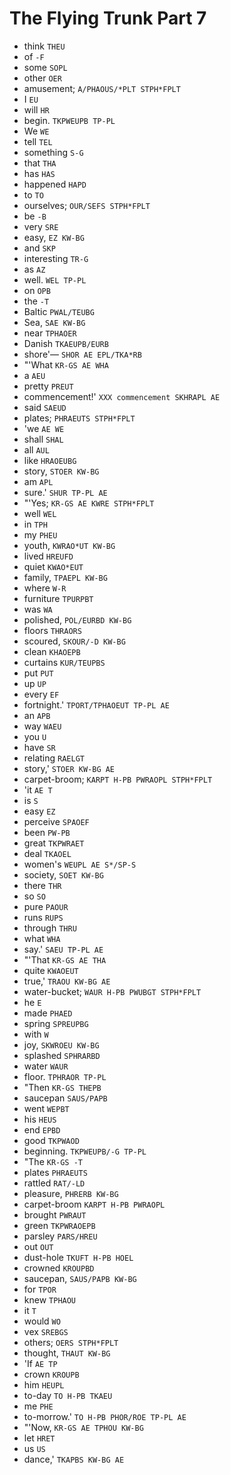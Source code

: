 # The Flying Trunk Part 7

* think `THEU`
* of `-F`
* some `SOPL`
* other `OER`
* amusement; `A/PHAOUS/*PLT STPH*FPLT`
* I `EU`
* will `HR`
* begin. `TKPWEUPB TP-PL`
* We `WE`
* tell `TEL`
* something `S-G`
* that `THA`
* has `HAS`
* happened `HAPD`
* to `TO`
* ourselves; `OUR/SEFS STPH*FPLT`
* be `-B`
* very `SRE`
* easy, `EZ KW-BG`
* and `SKP`
* interesting `TR-G`
* as `AZ`
* well. `WEL TP-PL`
* on `OPB`
* the `-T`
* Baltic `PWAL/TEUBG`
* Sea, `SAE KW-BG`
* near `TPHAOER`
* Danish `TKAEUPB/EURB`
* shore'— `SHOR AE EPL/TKA*RB`
* "'What `KR-GS AE WHA`
* a `AEU`
* pretty `PREUT`
* commencement!' `XXX commencement SKHRAPL AE`
* said `SAEUD`
* plates; `PHRAEUTS STPH*FPLT`
* 'we `AE WE`
* shall `SHAL`
* all `AUL`
* like `HRAOEUBG`
* story, `STOER KW-BG`
* am `APL`
* sure.' `SHUR TP-PL AE`
* "'Yes; `KR-GS AE KWRE STPH*FPLT`
* well `WEL`
* in `TPH`
* my `PHEU`
* youth, `KWRAO*UT KW-BG`
* lived `HREUFD`
* quiet `KWAO*EUT`
* family, `TPAEPL KW-BG`
* where `W-R`
* furniture `TPURPBT`
* was `WA`
* polished, `POL/EURBD KW-BG`
* floors `THRAORS`
* scoured, `SKOUR/-D KW-BG`
* clean `KHAOEPB`
* curtains `KUR/TEUPBS`
* put `PUT`
* up `UP`
* every `EF`
* fortnight.' `TPORT/TPHAOEUT TP-PL AE`
* an `APB`
* way `WAEU`
* you `U`
* have `SR`
* relating `RAELGT`
* story,' `STOER KW-BG AE`
* carpet-broom; `KARPT H-PB PWRAOPL STPH*FPLT`
* 'it `AE T`
* is `S`
* easy `EZ`
* perceive `SPAOEF`
* been `PW-PB`
* great `TKPWRAET`
* deal `TKAOEL`
* women's `WEUPL AE S*/SP-S`
* society, `SOET KW-BG`
* there `THR`
* so `SO`
* pure `PAOUR`
* runs `RUPS`
* through `THRU`
* what `WHA`
* say.' `SAEU TP-PL AE`
* "'That `KR-GS AE THA`
* quite `KWAOEUT`
* true,' `TRAOU KW-BG AE`
* water-bucket; `WAUR H-PB PWUBGT STPH*FPLT`
* he `E`
* made `PHAED`
* spring `SPREUPBG`
* with `W`
* joy, `SKWROEU KW-BG`
* splashed `SPHRARBD`
* water `WAUR`
* floor. `TPHRAOR TP-PL`
* "Then `KR-GS THEPB`
* saucepan `SAUS/PAPB`
* went `WEPBT`
* his `HEUS`
* end `EPBD`
* good `TKPWAOD`
* beginning. `TKPWEUPB/-G TP-PL`
* "The `KR-GS -T`
* plates `PHRAEUTS`
* rattled `RAT/-LD`
* pleasure, `PHRERB KW-BG`
* carpet-broom `KARPT H-PB PWRAOPL`
* brought `PWRAUT`
* green `TKPWRAOEPB`
* parsley `PARS/HREU`
* out `OUT`
* dust-hole `TKUFT H-PB HOEL`
* crowned `KROUPBD`
* saucepan, `SAUS/PAPB KW-BG`
* for `TPOR`
* knew `TPHAOU`
* it `T`
* would `WO`
* vex `SREBGS`
* others; `OERS STPH*FPLT`
* thought, `THAUT KW-BG`
* 'If `AE TP`
* crown `KROUPB`
* him `HEUPL`
* to-day `TO H-PB TKAEU`
* me `PHE`
* to-morrow.' `TO H-PB PHOR/ROE TP-PL AE`
* "'Now, `KR-GS AE TPHOU KW-BG`
* let `HRET`
* us `US`
* dance,' `TKAPBS KW-BG AE`
